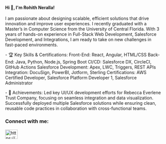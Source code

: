 
<!--
**Rohith-14/Rohith-14** is a ✨ _special_ ✨ repository because its `README.md` (this file) appears on your GitHub profile.

Here are some ideas to get you started:

- 🔭 I’m currently working on ...
- 🌱 I’m currently learning ...
- 👯 I’m looking to collaborate on ...
- 🤔 I’m looking for help with ...
- 💬 Ask me about ...
- 📫 How to reach me: ...
- 😄 Pronouns: ...
- ⚡ Fun fact: ...
-->
<!--## Hi 👋, I'm Rohith Neralla!-->

<h4 align="left">Hi 👋, I'm Rohith Neralla!</h4>
<p align="left">I am passionate about designing scalable, efficient solutions that drive innovation and improve user experiences. I recently graduated with a Master’s in Computer Science from the University of Central Florida. With 3 years of hands-on experience in Full-Stack Web Development, Salesforce Development, and Integrations, I am ready to take on new challenges in fast-paced environments.</p>

<p align="left">- 🏆 Key Skills & Certifications:
  Front-End: React, Angular, HTML/CSS
  Back-End: Java, Python, Node.js, Spring Boot
  CI/CD: Salesforce DX, CircleCI, GitHub Actions
  Salesforce Development: Apex, LWC, Triggers, REST APIs
  Integration: DocuSign, PowerBI, Jotform, Sterling
  Certifications: AWS Certified Developer, Salesforce Platform Developer 1, Salesforce Administrator</p>

<p align="left">- 🚀 Achievements: 
  Led key UI/UX development efforts for Rebecca Everlene Trust Company, focusing on seamless integration and data visualization.
  Successfully deployed multiple Salesforce solutions while ensuring clean, reusable code practices in collaboration with cross-functional teams.</p>


<h3 align="left">Connect with me:</h3>
<p align="left">
<a href="https://www.linkedin.com/in/rohith-neralla/" target="blank"><img align="center" src="https://raw.githubusercontent.com/rahuldkjain/github-profile-readme-generator/master/src/images/icons/Social/linked-in-alt.svg" alt="https://www.linkedin.com/in/rohith-neralla/" height="30" width="40" /></a>
</p>
